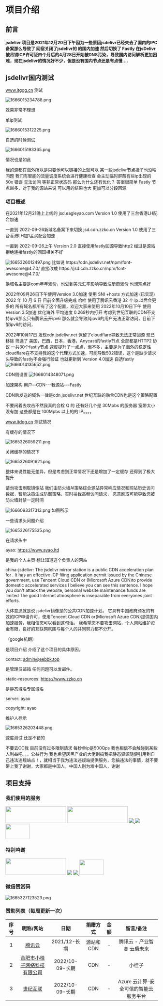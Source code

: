 
# 项目介绍
## 前言
#### jsdelivr 项目是2021年12月20日下午因为一些原因jsdelivr已经失去了国内的IPC备案那么导致了 网宿关闭了jsdelivr的 的国内加速 然后切换了 Fastly 在jsDelivr被吊销ICP许可证四个月后的4月28日开始被DNS污染，导致国内访问解析更加困难，现在jsdelivr的情况好不少，但是没有国内节点还是有点慢....

## jsdelivr国内测试
www.itgog.cn  测试

<img src="https://image.zzko.cn/images/1/2022/10/17/1666015238634d6006005c2.png" alt="1666015234788.png" title="1666015234788.png" />

效果非常不理想 

单ip测试

<img src="https://image.zzko.cn/images/1/2022/10/17/1666015315634d6053e22f7.png" alt="1666015312225.png" title="1666015312225.png" />

自选的时候测试

<img src="https://image.zzko.cn/images/1/2022/10/17/1666015195634d5fdb7cfa6.png" alt="1666015193365.png" title="1666015193365.png" /> 

情况也是如此

我的源都在海外所以是只要他可以链接的上就可以 某一些jsdelivr节点挂了也没啥问题 我们有智能的流量调度系统会进行健康检查 会主动临时屏蔽有些ip出现的50x 错误 无法访问 等非正常状态码
那么为什么还有优化？
答案很简单 Fastly 节点越多，对于我的源站来说 可以用的结果也大 更加可以分段回源



### 项目概述
在2021年12月21晚上上线的 jsd.eagleyao.com Version 1.0 使用了三台香港LH配合加速

一直到 2022-09-26新域名备案下来切换  jsd.cdn.zzko.cn  Version 1.0  使用了三台香港LH加1孟买配合加速

一直到 2022-09-26上午  Version 2.0  直接使用fastly回源导致http2 经过是源站拒绝连接fastly的回国相关不好

<img src="https://image.zzko.cn/images/1/2022/10/09/16653260106342dbbab13a9.png" alt="1665326012497.png" title="1665326012497.png" />
比如说
https://cdn.jsdelivr.net/npm/font-awesome@4.7.0/
直接改成
https://jsd.cdn.zzko.cn/npm/font-awesome@4.7.0/

换域名主要是com年年涨价，也受到美元汇率影响导致注册商涨价 也想短点好


2022年09月26日下午使用Version 3.0加速 使用 SNI +hosts 方式加速 (已实现) 2022 年 10 月 6 日 目前全面升级完成 哈哈 使用了腾讯云香港 32 个 ip 以后会更多的 所有域名都所有了这个配置，欢迎大家来使用
2022年10月10日下午 使用Version 3.5加速  优化海外  平均速度 0.269秒内打开 考虑到世纪互联的CDN不支持ipv6那么只有腾讯云开ipv6 那么就会导致纯ipv6的用户无法正常访问，目前下架ipv6的访问，

2022年10月17日 发现cdn.jsdelivr.net 保留了cloudflare导致无法正常回源 现已移除 筛选了 美国，巴西，日本，香港，Anycast的fastly节点 全部都是HTTP2 协议 一共30个fastly节点 速度提升了一点点，但不多，主要是为了海外的稳定性cloudflare在不支持我的这个代理方式加速，可能导致502错误，这个是缺少请求头导致的fastly不会强行验证 也就更新到 Version 4.0加速
自选fastly
<img src="https://image.zzko.cn/images/1/2022/10/17/1666014139634d5bbb8287a.png" alt="1666014135652.png" title="1666014135652.png" />

CDN侧设置
<img src="https://image.zzko.cn/images/1/2022/10/17/1666014350634d5c8ead678.png" alt="1666014348071.png" title="1666014348071.png" />

加速架构
用户--CDN---我源站---Fastly
   
   CDN后发送的域名一律是cdn.jsdelivr.net 世纪互联的融合CDN也是这个策略配置

不要闲着去攻击不然我真的会栓 Q 的 还有好几个是 30Mpbs 的服务器 宽带太小没有加 这些都是在 100Mpbs 以上的的 IP。。。。

www.itdog.cn  测试情况

有缓存的情况下

<img src="https://image.zzko.cn/images/1/2022/10/09/16653260606342dbec8e69e.png" alt="1665326059211.png" title="1665326059211.png" />

关闭缓存的情况下

<img src="https://image.zzko.cn/images/1/2022/10/09/16653260926342dc0ccde32.png" alt="1665326091621.png" title="1665326091621.png" />

整体来说性能无差异，但是考虑到正常情况下还是增加了一定缓存 还得到了极大提升



请勿攻击刷取镜像站
我们由防火墙AI策略综合源站异常响应情况和网站历史访问数据，智能决策生成防御策略，实时拦截高频访问请求， 恶意刷取可能导致您被防火墙封禁一定时间

<img src="https://image.zzko.cn/images/1/2022/10/18/1666093318634e9106dbaa3.png" alt="1666093317313.png" title="1666093317313.png" />
如图所示



一些请求头问题介绍

<img src="https://image.zzko.cn/images/1/2022/10/09/16653261766342dc607dbe7.png" alt="1665326175535.png" title="1665326175535.png" />

在请求头中

ayao: https://www.ayao.ltd

是我的个人主页 想让知道这个负责人的网站 

china-jsdelivr: The jsdelivr mirror station is a public CDN acceleration plan for . It has an effective ICP filing application permit issued by the Chinese government, use Tencent Cloud CDN or (Microsoft Azure CDN)to provide domestic accelerated services  I believe you can see this sentence. I hope you don't attack the website, personal website maintenance funds are limited The good Internet atmosphere is inseparable from everyones joint efforts.

大体意思就是说
jsdelivr镜像是的公共CDN加速计划。 它具有中国政府颁发的有效的ICP申请许可，使用Tencent Cloud CDN or(Microsoft Azure CDN)提供国内加速服务，我相信您可以看到这句话。 我希望您不要攻击网站，个人网站维护资金有限，良好的互联网氛围与每个人的共同努力都不分开。

（google机翻）




是项目介绍 介绍了这个项目的具体原因。

contact: admin@eebbk.top

是管理员邮箱 任何问题可以发邮件。

static-resources: https://www.zzko.cn

是静态域名专属域名

server: ayao

copyright: ayao

维护人标示

<img src="https://image.zzko.cn/images/1/2022/10/09/16653262046342dc7c1034f.png" alt="1665326203448.png" title="1665326203448.png" />

速度测试
还是不错的


不要去CC我 目前没有过多限制请求 每秒单ip是500Qps 我也相信不会触碰到某些人利益吧。。。公益行为 我也希望灰黑产业的大佬别搞我把静态资源随便引用到自己违法违规站点！，就相当于我为违法违规站提供服务，您搞违法的事情，就不要带上我了谢谢，大家都是中国人，中国人别为难中国人，谢谢


## 项目支持
### 我们使用的服务
<a href="https://cloud.tencent.com" id="Qcloud" target="_blank"><img src="https://image.zzko.cn/images/1/2022/10/09/16653262306342dc96dd067.png" width="200" height="55"></a>
<a href="https://cloud.tencent.com" id="Qcloud" target="_blank"><img src="https://image.zzko.cn/images/1/2022/10/09/16653275066342e1929d4fb.png" width="200" height="55"></a>
<a href="https://www.azure.cn" id="azure" target="_blank"><img src="https://image.zzko.cn/images/1/2022/10/09/16653263096342dce5c65e8.png">
<a href="https://www.azure.cn" id="azure" target="_blank"><img src="https://www.vnet.com/home/images/logo.png"></a>
<a href="https://www1.hi.cn" id="azure" target="_blank"><img src="https://www1.hi.cn/img/logo.svg" width="80" height="50"></a>
### 特别鸣谢
  
<a href="https://cloud.tencent.com" id="Qcloud" target="_blank"><img src="https://image.zzko.cn/images/1/2022/10/09/16653262306342dc96dd067.png" width="200" height="55"></a>
<a href="https://www.xgzwlkjltd.com/" id="xgzwlkjltd" target="_blank"><img src="https://user-images.githubusercontent.com/86733666/194762270-887fc7e3-db41-40d7-b13c-46dde45534ec.png"></a>
<a href="https://www.azure.cn" id="azure" target="_blank"><img src="https://image.zzko.cn/images/1/2022/10/09/16653263096342dce5c65e8.png">
<a href="https://www1.hi.cn" id="azure" target="_blank"><img src="https://www1.hi.cn/img/logo.svg" width="80" height="50"></a>

### 微信赞赏码
  
<img src="https://image.zzko.cn/images/1/2022/10/09/16653271146342e00ac2a46.png" alt="1665327123523.png" title="1665327123523.png" />

  ### 赞助列表（每周更新一次）
  
<div class="md-typeset__scrollwrap"><div class="md-typeset__table"><table>
<thead>
<tr>
<th align="center">序号</th>
<th align="center">昵称/网站</th>
<th align="center">日期</th>
<th align="center">捐赠方式</th>
<th align="center">金额</th>
  <th align="center">留言/备注</th>
</tr>
</thead>
<tbody>
<tr>
<td align="center">1</td>
<td align="center"><a title="腾讯云" href="https://qcloud.com">腾讯云</a></td>
<td align="center">2021/12-长期</td>
<td align="center">源站和CDN</td>
<td align="center">-</td>
  <td align="center">腾讯云 - 产业智变 云启未来</td>
</tr>
<tr>
<td align="center">2</td>
<td align="center"><a title="小桂子" href="https://www.xgzwlkjltd.com/">合肥市小桂子网络科技有限公司</a></td>
<td align="center">2022/10-09-长期</td>
<td align="center">CDN</td>
<td align="center">-</td>
  <td align="center">小桂子</td>
</tr>
  <tr>
<td align="center">3</td>
<td align="center"><a title="世纪互联" href="https://www.azure.cn">世纪互联</a></td>
<td align="center">2022/10-09-长期</td>
<td align="center">CDN</td>
<td align="center">-</td>
  <td align="center">Azure 云计算–安全可信的智能云服务平台</td>
</tr>
</tbody>
</table></div></div>

  
  

